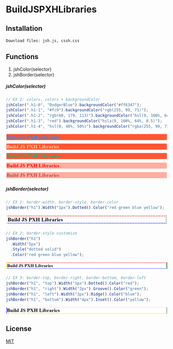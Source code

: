# BuildJSPXHLibraries

## Installation

```bash
Download files: jsh.js, cssh.css
```

## Functions

1. jshColor(selector)
2. jshBorder(selector)

##### jshColor(selector)

```javascript
// EX 1: colors, colors + backgroundColor
jshColor(".h1-0", "DodgerBlue").backgroundColor("#ff6347");
jshColor(".h1-1", "#fc9").backgroundColor("rgb(255, 99, 71)");
jshColor(".h1-2", "rgb(60, 179, 113)").backgroundColor("hsl(9, 100%, 64%)");
jshColor(".h1-3", "red").backgroundColor("hsla(9, 100%, 64%, 0.5)");
jshColor(".h1-4", "hsl(0, 40%, 50%)").backgroundColor("rgba(255, 99, 71, 0.5)");
```

![jshColorEX1](./assets/imgs/colors/jshColorEX1.PNG)

##### jshBorder(selector)

```javascript
// EX 1: border-width, border-style, border-color
jshBorder("h1").Width("1px").Dotted().Color("red green blue yellow");
```

![jshBorderEX1](./assets/imgs/borders/jshBorderEX1.PNG)

```javascript
// EX 2: border-style customize
jshBorder("h1")
  .Width("5px")
  .Style("dotted solid")
  .Color("red green blue yellow");
```

![jshBorderEX2](./assets/imgs/borders/jshBorderEX2.PNG)

```javascript
// EX 3: border-top, border-right, border-bottom, border-left
jshBorder("h1", "top").Width("1px").Dotted().Color("red");
jshBorder("h1", "right").Width("2px").Groove().Color("green");
jshBorder("h1", "left").Width("3px").Ridge().Color("blue");
jshBorder("h1", "bottom").Width("4px").Inset().Color("yellow");
```

![jshBorderEX3](./assets/imgs/borders/jshBorderEX3.PNG)

## License

[MIT](https://choosealicense.com/licenses/mit/)
